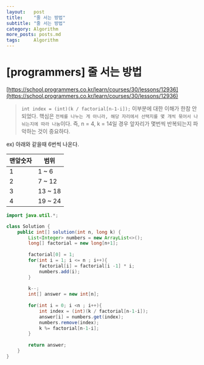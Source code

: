 ```yaml
---
layout:   post
title:    "줄 서는 방법"
subtitle: "줄 서는 방법"
category: Algorithm
more_posts: posts.md
tags:     Algorithm
---
```

# [programmers] 줄 서는 방법

[https://school.programmers.co.kr/learn/courses/30/lessons/12936](https://school.programmers.co.kr/learn/courses/30/lessons/12936)

> `int index = (int)(k / factorial[n-1-i]);` 이부분에 대한 이해가 한참 안되었다. 핵심은 `전체를 나누는 게 아니라, 해당 자리에서 선택지를 몇 개씩 묶어서 나뉘는지에 따라 나눔`이다.
> 즉, n = 4, k = 14일 경우 앞자리가 몇번씩 반복되는지 파악하는 것이 중요하다.

ex) 아래와 같을때 6번씩 나온다.

|맨앞숫자|범위|
|---|---|
|1|1 ~ 6|
|2|7 ~ 12|
|3|13 ~ 18|
|4|19 ~ 24|

```java
import java.util.*;

class Solution {
    public int[] solution(int n, long k) {
        List<Integer> numbers = new ArrayList<>();
        long[] factorial = new long[n+1];
        
        factorial[0] = 1;
        for(int i = 1; i <= n ; i++){
            factorial[i] = factorial[i -1] * i;
            numbers.add(i);
        }
        
        k--;
        int[] answer = new int[n];
        
        for(int i = 0; i <n ; i++){
            int index = (int)(k / factorial[n-1-i]);
            answer[i] = numbers.get(index);
            numbers.remove(index);
            k %= factorial[n-1-i];
        }
        
        return answer;
    }
}
```